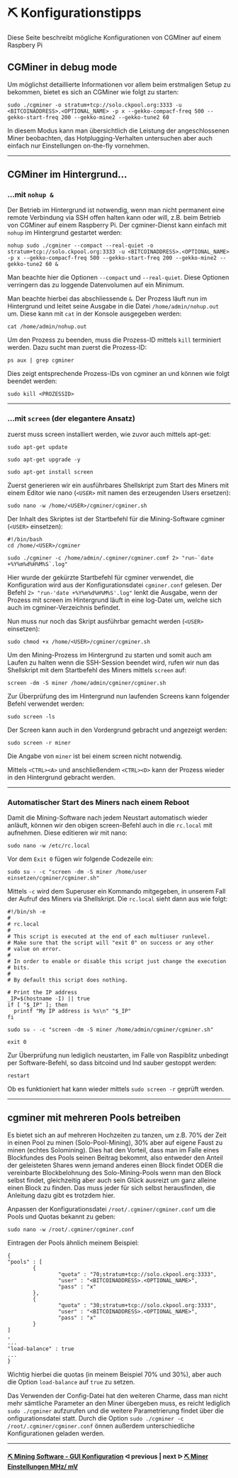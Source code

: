 # ⛏ Konfigurationstipps

Diese Seite beschreibt mögliche Konfigurationen von CGMIner auf einem Raspbery Pi

## CGMiner in debug mode 

Um möglichst detaillierte Informationen vor allem beim erstmaligen Setup zu bekommen, bietet es sich an CGMiner wie folgt zu starten:

```console
sudo ./cgminer -o stratum+tcp://solo.ckpool.org:3333 -u <BITCOINADDRESS>.<OPTIONAL_NAME> -p x --gekko-compacf-freq 500 --gekko-start-freq 200 --gekko-mine2 --gekko-tune2 60
```

In diesem Modus kann man übersichtlich die Leistung der angeschlossenen Miner beobachten, das Hotplugging-Verhalten untersuchen aber auch einfach nur Einstellungen on-the-fly vornehmen.

---

## CGMiner im Hintergrund...

### ...mit `nohup &`

Der Betrieb im Hintergrund ist notwendig, wenn man nicht permanent eine remote Verbindung via SSH offen halten kann oder will, z.B. beim Betrieb von CGMiner auf einem Raspberry Pi. Der cgminer-Dienst kann einfach mit `nohup` im Hintergrund gestartet werden:

```console
nohup sudo ./cgminer --compact --real-quiet -o stratum+tcp://solo.ckpool.org:3333 -u <BITCOINADDRESS>.<OPTIONAL_NAME> -p x --gekko-compacf-freq 500 --gekko-start-freq 200 --gekko-mine2 --gekko-tune2 60 &
```

Man beachte hier die Optionen `--compact` und `--real-quiet`. Diese Optionen verringern das zu loggende Datenvolumen auf ein Minimum.

Man beachte hierbei das abschliessende `&`. Der Prozess läuft nun im Hintergrund und leitet seine Ausgabe in die Datei `/home/admin/nohup.out` um. Diese kann mit `cat` in der Konsole ausgegeben werden:

```console
cat /home/admin/nohup.out
```

Um den Prozess zu beenden, muss die Prozess-ID mittels `kill` terminiert werden. Dazu sucht man zuerst die Prozess-ID:

```console
ps aux | grep cgminer
```

Dies zeigt entsprechende Prozess-IDs von cgminer an und können wie folgt beendet werden:

```console
sudo kill <PROZESSID>
```

---

### ...mit `screen` (der elegantere Ansatz)

zuerst muss screen installiert werden, wie zuvor auch mittels apt-get:

```console
sudo apt-get update

sudo apt-get upgrade -y

sudo apt-get install screen
```

Zuerst generieren wir ein ausführbares Shellskript zum Start des Miners mit einem Editor wie nano (`<USER>` mit namen des erzeugenden Users ersetzen):

```console
sudo nano -w /home/<USER>/cgminer/cgminer.sh
```

Der Inhalt des Skriptes ist der Startbefehl für die Mining-Software cgminer (`<USER>` einsetzen):

```console
#!/bin/bash
cd /home/<USER>/cgminer

sudo ./cgminer -c /home/admin/.cgminer/cgminer.comf 2> "run-`date +%Y%m%d%H%M%S`.log"
```

Hier wurde der gekürzte Startbefehl für cgminer verwendet, die Konfiguration wird aus der Konfigurationsdatei `cgminer.conf` gelesen. Der Befehl `2> "run-'date +%Y%m%d%H%M%S'.log"` lenkt die Ausgabe, wenn der Prozess mit screen im Hintergrund läuft in eine log-Datei um, welche sich auch im cgminer-Verzeichnis befindet.

Nun muss nur noch das Skript ausführbar gemacht werden (`<USER>` einsetzen):

```console
sudo chmod +x /home/<USER>/cgminer/cgminer.sh
```

Um den Mining-Prozess im Hintergrund zu starten und somit auch am Laufen zu halten wenn die SSH-Session beendet wird, rufen wir nun das Shellskript mit dem Startbefehl des Miners mittels `screen` auf:

```console
screen -dm -S miner /home/admin/cgminer/cgminer.sh
```

Zur Überprüfung des im Hintergrund nun laufenden Screens kann folgender Befehl verwendet werden:

```console
sudo screen -ls
```

Der Screen kann auch in den Vordergrund gebracht und angezeigt werden:

```console
sudo screen -r miner
```

Die Angabe von `miner` ist bei einem screen nicht notwendig.

Mittels `<CTRL><A>` und anschließendem `<CTRL><D>` kann der Prozess wieder in den Hintergrund gebracht werden. 

---

### Automatischer Start des Miners nach einem Reboot 

Damit die Mining-Software nach jedem Neustart automatisch wieder anläuft, können wir den obigen screen-Befehl auch in die `rc.local` mit aufnehmen. Diese editieren wir mit nano:

```console
sudo nano -w /etc/rc.local
``` 

Vor dem `Exit 0` fügen wir folgende Codezeile ein:

```console
sudo su - -c "screen -dm -S miner /home/user einsetzen/cgminer/cgminer.sh"
```

Mittels `-c` wird dem Superuser ein Kommando mitgegeben, in unserem Fall der Aufruf des Miners via Shellskript. Die `rc.local` sieht dann aus wie folgt:

```console
#!/bin/sh -e
#
# rc.local
#
# This script is executed at the end of each multiuser runlevel.
# Make sure that the script will "exit 0" on success or any other
# value on error.
#
# In order to enable or disable this script just change the execution
# bits.
#
# By default this script does nothing.

# Print the IP address
_IP=$(hostname -I) || true
if [ "$_IP" ]; then
  printf "My IP address is %s\n" "$_IP"
fi

sudo su - -c "screen -dm -S miner /home/admin/cgminer/cgminer.sh"

exit 0
```

Zur Überprüfung nun lediglich neustarten, im Falle von Raspiblitz unbedingt per Software-Befehl, so dass bitcoind und lnd sauber gestoppt werden: 

 ```console
restart
```

Ob es funktioniert hat kann wieder mittels `sudo screen -r` geprüft werden.

---

## cgminer mit mehreren Pools betreiben

Es bietet sich an auf mehreren Hochzeiten zu tanzen, um z.B. 70% der Zeit in einen Pool zu minen (Solo-Pool-Mining), 30% aber auf eigene Faust zu minen (echtes Solomining). Dies hat den Vorteil, dass man im Falle eines Blockfundes des Pools seinen Beitrag bekommt, also entweder den Anteil der geleisteten Shares wenn jemand anderes einen Block findet ODER die vereinbarte Blockbelohnung des Solo-Mining-Pools wenn man den Block selbst findet, gleichzeitig aber auch sein Glück ausreizt um ganz alleine einen Block zu finden. Das muss jeder für sich selbst herausfinden, die Anleitung dazu gibt es trotzdem hier.

Anpassen der Konfigurationsdatei `/root/.cgminer/cgminer.conf` um die Pools und Quotas bekannt zu geben:

```console
sudo nano -w /root/.cgminer/cgminer.conf
```

Eintragen der Pools ähnlich meinem Beispiel:

```console
{
"pools" : [
        {
                "quota" : "70;stratum+tcp://solo.ckpool.org:3333",
                "user" : "<BITCOINADDRESS>.<OPTIONAL_NAME>",
                "pass" : "x"
        },
        {
                "quota" : "30;stratum+tcp://solo.ckpool.org:3333",
                "user" : "<BITCOINADDRESS>.<OPTIONAL_NAME>",
                "pass" : "x"
        }
]
,
...
"load-balance" : true
...
}
```

Wichtig hierbei die quotas (in meinem Beispiel 70% und 30%), aber auch die Option `load-balance` auf `true` zu setzen.

Das Verwenden der Config-Datei hat den weiteren Charme, dass man nicht mehr sämtliche Parameter an den Miner übergeben muss, es reicht lediglich `sudo ./cgminer` aufzurufen und die weitere Parametrierung findet über die onfigurationsdatei statt. Durch die Option `sudo ./cgminer -c /root/.cgminer/cgminer.conf` önnen außerdem unterschiedliche Konfigurationen geladen werden.

---

####  [⛏ Mining Software - GUI Konfiguration](cgminer_GUIConfiguration.md)  ᐊ  previous | next  ᐅ  [⛏ Miner Einstellungen MHz/ mV](miner-settings.md)
